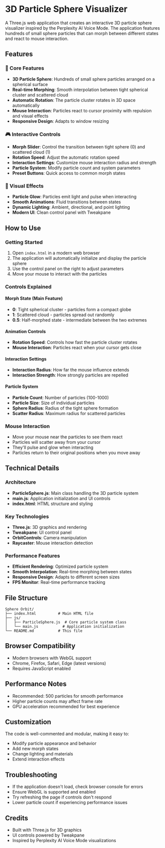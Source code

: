 # 3D Particle Sphere Visualizer

A Three.js web application that creates an interactive 3D particle sphere visualizer inspired by the Perplexity AI Voice Mode. The application features hundreds of small sphere particles that can morph between different states and react to mouse interaction.

## Features

### 🎯 Core Features
- **3D Particle Sphere**: Hundreds of small sphere particles arranged on a spherical surface
- **Real-time Morphing**: Smooth interpolation between tight spherical cluster and scattered cloud
- **Automatic Rotation**: The particle cluster rotates in 3D space automatically
- **Mouse Interaction**: Particles react to cursor proximity with repulsion and visual effects
- **Responsive Design**: Adapts to window resizing

### 🎮 Interactive Controls
- **Morph Slider**: Control the transition between tight sphere (0) and scattered cloud (1)
- **Rotation Speed**: Adjust the automatic rotation speed
- **Interaction Settings**: Customize mouse interaction radius and strength
- **Particle System**: Modify particle count and system parameters
- **Preset Buttons**: Quick access to common morph states

### 🎨 Visual Effects
- **Particle Glow**: Particles emit light and pulse when interacting
- **Smooth Animations**: Fluid transitions between states
- **Dynamic Lighting**: Ambient, directional, and point lighting
- **Modern UI**: Clean control panel with Tweakpane

## How to Use

### Getting Started
1. Open `index.html` in a modern web browser
2. The application will automatically initialize and display the particle sphere
3. Use the control panel on the right to adjust parameters
4. Move your mouse to interact with the particles

### Controls Explained

#### Morph State (Main Feature)
- **0**: Tight spherical cluster - particles form a compact globe
- **1**: Scattered cloud - particles spread out randomly
- **0.5**: Half-morphed state - intermediate between the two extremes

#### Animation Controls
- **Rotation Speed**: Controls how fast the particle cluster rotates
- **Mouse Interaction**: Particles react when your cursor gets close

#### Interaction Settings
- **Interaction Radius**: How far the mouse influence extends
- **Interaction Strength**: How strongly particles are repelled

#### Particle System
- **Particle Count**: Number of particles (100-1000)
- **Particle Size**: Size of individual particles
- **Sphere Radius**: Radius of the tight sphere formation
- **Scatter Radius**: Maximum radius for scattered particles

### Mouse Interaction
- Move your mouse near the particles to see them react
- Particles will scatter away from your cursor
- They'll pulse and glow when interacting
- Particles return to their original positions when you move away

## Technical Details

### Architecture
- **ParticleSphere.js**: Main class handling the 3D particle system
- **main.js**: Application initialization and UI controls
- **index.html**: HTML structure and styling

### Key Technologies
- **Three.js**: 3D graphics and rendering
- **Tweakpane**: UI control panel
- **OrbitControls**: Camera manipulation
- **Raycaster**: Mouse interaction detection

### Performance Features
- **Efficient Rendering**: Optimized particle system
- **Smooth Interpolation**: Real-time morphing between states
- **Responsive Design**: Adapts to different screen sizes
- **FPS Monitor**: Real-time performance tracking

## File Structure
```
Sphere Orbit/
├── index.html          # Main HTML file
├── js/
│   ├── ParticleSphere.js  # Core particle system class
│   └── main.js           # Application initialization
└── README.md           # This file
```

## Browser Compatibility
- Modern browsers with WebGL support
- Chrome, Firefox, Safari, Edge (latest versions)
- Requires JavaScript enabled

## Performance Notes
- Recommended: 500 particles for smooth performance
- Higher particle counts may affect frame rate
- GPU acceleration recommended for best experience

## Customization
The code is well-commented and modular, making it easy to:
- Modify particle appearance and behavior
- Add new morph states
- Change lighting and materials
- Extend interaction effects

## Troubleshooting
- If the application doesn't load, check browser console for errors
- Ensure WebGL is supported and enabled
- Try refreshing the page if controls don't respond
- Lower particle count if experiencing performance issues

## Credits
- Built with Three.js for 3D graphics
- UI controls powered by Tweakpane
- Inspired by Perplexity AI Voice Mode visualizations
